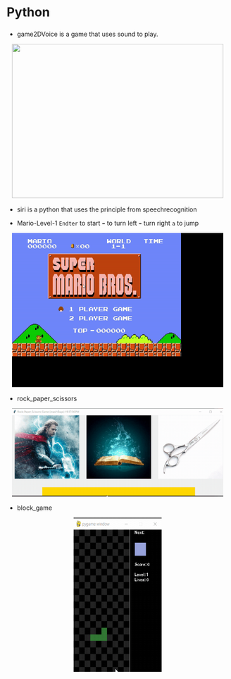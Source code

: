 # Python
##### 
- game2DVoice is a game that uses sound to play.
<p align="center">
<img src="game2DVoice/img/gmae2D.gif" width="480" height="350">
</p>

- siri is a python that uses the principle from speechrecognition

- Mario-Level-1 `Endter` to start `⬅` to turn left `➡` turn right `a` to jump
<p align="center">
<img src="Mario-Level-1/img/m.gif" width="480" height="350">
</p>

- rock_paper_scissors
<p align="center">
<img src="rock_paper_scissors/img/r-p-t.gif" width="480" height="200">
</p>

- block_game
<p align="center">
<img src="block_game/block.gif" width="200" height="350">
</p>
